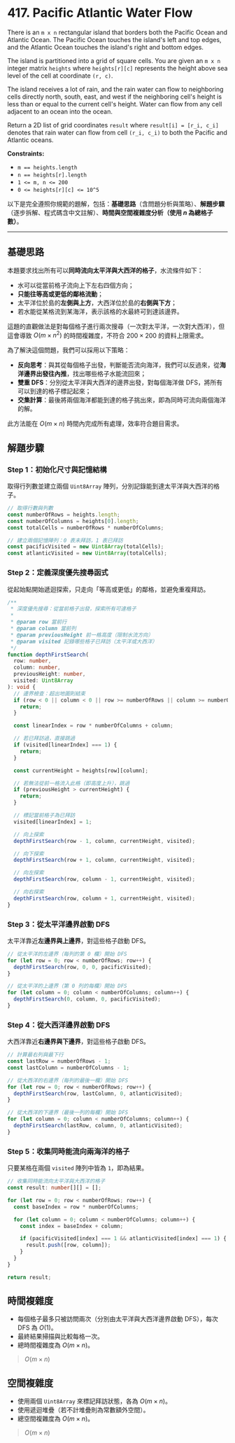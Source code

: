 # 417. Pacific Atlantic Water Flow

There is an `m x n` rectangular island that borders both the Pacific Ocean and Atlantic Ocean. 
The Pacific Ocean touches the island's left and top edges, and the Atlantic Ocean touches the island's right and bottom edges.

The island is partitioned into a grid of square cells. 
You are given an `m x n` integer matrix `heights` where `heights[r][c]` represents the height above sea level of the cell at coordinate `(r, c)`.

The island receives a lot of rain, and the rain water can flow to neighboring cells directly north, south, east, and west if the neighboring cell's height is less than or equal to the current cell's height. Water can flow from any cell adjacent to an ocean into the ocean.

Return a 2D list of grid coordinates `result` where `result[i] = [r_i, c_i]` denotes 
that rain water can flow from cell `(r_i, c_i)` to both the Pacific and Atlantic oceans.

**Constraints:**

- `m == heights.length`
- `n == heights[r].length`
- `1 <= m, n <= 200`
- `0 <= heights[r][c] <= 10^5`

以下是完全遵照你規範的題解，包括：**基礎思路**（含問題分析與策略）、**解題步驟**（逐步拆解、程式碼含中文註解）、**時間與空間複雜度分析（使用 $n$ 為總格子數）**。

---

## 基礎思路

本題要求找出所有可以**同時流向太平洋與大西洋的格子**，水流條件如下：

- 水可以從當前格子流向上下左右四個方向；
- **只能往等高或更低的鄰格流動**；
- 太平洋位於島的**左側與上方**，大西洋位於島的**右側與下方**；
- 若水能從某格流到某海洋，表示該格的水最終可到達該邊界。

這題的直觀做法是對每個格子進行兩次搜尋（一次對太平洋，一次對大西洋），但這會導致 $O(m \times n^2)$ 的時間複雜度，不符合 $200×200$ 的資料上限需求。

為了解決這個問題，我們可以採用以下策略：

- **反向思考**：與其從每個格子出發，判斷能否流向海洋，我們可以反過來，從**海洋邊界出發往內推**，找出哪些格子水能流回來；
- **雙重 DFS**：分別從太平洋與大西洋的邊界出發，對每個海洋做 DFS，將所有可以到達的格子標記起來；
- **交集計算**：最後將兩個海洋都能到達的格子挑出來，即為同時可流向兩個海洋的解。

此方法能在 $O(m \times n)$ 時間內完成所有處理，效率符合題目需求。

## 解題步驟

### Step 1：初始化尺寸與記憶結構

取得行列數並建立兩個 `Uint8Array` 陣列，分別記錄能到達太平洋與大西洋的格子。

```typescript
// 取得行數與列數
const numberOfRows = heights.length;
const numberOfColumns = heights[0].length;
const totalCells = numberOfRows * numberOfColumns;

// 建立兩個記憶陣列：0 表未拜訪，1 表已拜訪
const pacificVisited = new Uint8Array(totalCells);
const atlanticVisited = new Uint8Array(totalCells);
```

### Step 2：定義深度優先搜尋函式

從起始點開始遞迴探索，只走向「等高或更低」的鄰格，並避免重複拜訪。

```typescript
/**
 * 深度優先搜尋：從當前格子出發，探索所有可達格子
 *
 * @param row 當前行
 * @param column 當前列
 * @param previousHeight 前一格高度（限制水流方向）
 * @param visited 記錄哪些格子已拜訪（太平洋或大西洋）
 */
function depthFirstSearch(
  row: number,
  column: number,
  previousHeight: number,
  visited: Uint8Array
): void {
  // 邊界檢查：超出地圖則結束
  if (row < 0 || column < 0 || row >= numberOfRows || column >= numberOfColumns) {
    return;
  }

  const linearIndex = row * numberOfColumns + column;

  // 若已拜訪過，直接跳過
  if (visited[linearIndex] === 1) {
    return;
  }

  const currentHeight = heights[row][column];

  // 若無法從前一格流入此格（即高度上升），跳過
  if (previousHeight > currentHeight) {
    return;
  }

  // 標記當前格子為已拜訪
  visited[linearIndex] = 1;

  // 向上探索
  depthFirstSearch(row - 1, column, currentHeight, visited);

  // 向下探索
  depthFirstSearch(row + 1, column, currentHeight, visited);

  // 向左探索
  depthFirstSearch(row, column - 1, currentHeight, visited);

  // 向右探索
  depthFirstSearch(row, column + 1, currentHeight, visited);
}
```

### Step 3：從太平洋邊界啟動 DFS

太平洋靠近**左邊界與上邊界**，對這些格子啟動 DFS。

```typescript
// 從太平洋的左邊界（每列的第 0 欄）開始 DFS
for (let row = 0; row < numberOfRows; row++) {
  depthFirstSearch(row, 0, 0, pacificVisited);
}

// 從太平洋的上邊界（第 0 列的每欄）開始 DFS
for (let column = 0; column < numberOfColumns; column++) {
  depthFirstSearch(0, column, 0, pacificVisited);
}
```

### Step 4：從大西洋邊界啟動 DFS

大西洋靠近**右邊界與下邊界**，對這些格子啟動 DFS。

```typescript
// 計算最右列與最下行
const lastRow = numberOfRows - 1;
const lastColumn = numberOfColumns - 1;

// 從大西洋的右邊界（每列的最後一欄）開始 DFS
for (let row = 0; row < numberOfRows; row++) {
  depthFirstSearch(row, lastColumn, 0, atlanticVisited);
}

// 從大西洋的下邊界（最後一列的每欄）開始 DFS
for (let column = 0; column < numberOfColumns; column++) {
  depthFirstSearch(lastRow, column, 0, atlanticVisited);
}
```

### Step 5：收集同時能流向兩海洋的格子

只要某格在兩個 `visited` 陣列中皆為 `1`，即為結果。

```typescript
// 收集同時能流向太平洋與大西洋的格子
const result: number[][] = [];

for (let row = 0; row < numberOfRows; row++) {
  const baseIndex = row * numberOfColumns;

  for (let column = 0; column < numberOfColumns; column++) {
    const index = baseIndex + column;

    if (pacificVisited[index] === 1 && atlanticVisited[index] === 1) {
      result.push([row, column]);
    }
  }
}

return result;
```

## 時間複雜度

- 每個格子最多只被訪問兩次（分別由太平洋與大西洋邊界啟動 DFS），每次 DFS 為 $O(1)$。
- 最終結果掃描與比較每格一次。
- 總時間複雜度為 $O(m \times n)$。

> $O(m \times n)$

## 空間複雜度

- 使用兩個 `Uint8Array` 來標記拜訪狀態，各為 $O(m \times n)$。
- 使用遞迴堆疊（若不計堆疊則為常數額外空間）。
- 總空間複雜度為 $O(m \times n)$。

> $O(m \times n)$
